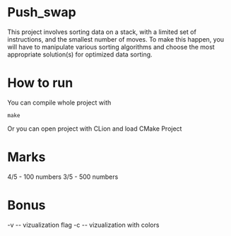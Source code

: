 # Push_swap
This project involves sorting data on a stack, with a limited set of instructions, and the smallest number of moves. To make this happen, you will have to manipulate various sorting algorithms and choose the most appropriate solution(s) for optimized data sorting.

# How to run
You can compile whole project with
```
make
```
Or you can open project with CLion and load CMake Project

# Marks
4/5 - 100 numbers
3/5 - 500 numbers

# Bonus
-v -- vizualization flag
-c -- vizualization with colors
